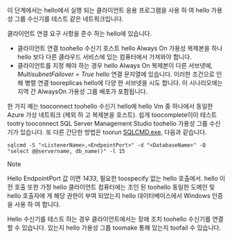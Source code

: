 이 단계에서는 hello에서 실행 되는 클라이언트 응용 프로그램을 사용 하 여 hello 가용성 그룹 수신기를 테스트 같은 네트워크입니다.

클라이언트 연결 요구 사항을 준수 하는 hello에 있습니다.

* 클라이언트 연결 toohello 수신기 호스트 hello Always On 가용성 복제본을 하나 hello 보다 다른 클라우드 서비스에 있는 컴퓨터에서 가져와야 합니다.
* 클라이언트를 지정 해야 하는 경우 hello Always On 복제본이 다른 서브넷에, *MultisubnetFailover = True* hello 연결 문자열에 있습니다. 이러한 조건으로 인해 병렬 연결 tooreplicas hello에 다양 한 서브넷을 시도 합니다. 이 시나리오에는 지역 간 AlwaysOn 가용성 그룹 배포가 포함됩니다.

한 가지 예는 tooconnect toohello 수신기 hello에 hello Vm 중 하나에서 동일한 Azure 가상 네트워크 (제외 하 고 복제본을 호스트). 쉽게 toocomplete이이 테스트 tootry tooconnect SQL Server Management Studio toohello 가용성 그룹 수신기가 있습니다. 또 다른 간단한 방법은 toorun [SQLCMD.exe](https://technet.microsoft.com/library/ms162773.aspx), 다음과 같습니다.

    sqlcmd -S "<ListenerName>,<EndpointPort>" -d "<DatabaseName>" -Q "select @@servername, db_name()" -l 15

> [!NOTE]
> Hello EndpointPort 값 이면 *1433*, 필요한 toospecify 없는 hello 호출에서. hello 이전 호출 또한 가정 hello 클라이언트 컴퓨터에는 조인 된 toohello 동일한 도메인 및 hello 호출자에 게 해당 권한이 부여 되었는지 hello 데이터베이스에서 Windows 인증을 사용 하 여 합니다.
> 
> 

Hello 수신기를 테스트 하는 경우 클라이언트에서는 장애 조치 toohello 수신기를 연결할 수 있습니다. 있는지 hello 가용성 그룹 toomake 통해 있는지 toofail 수 있습니다.

